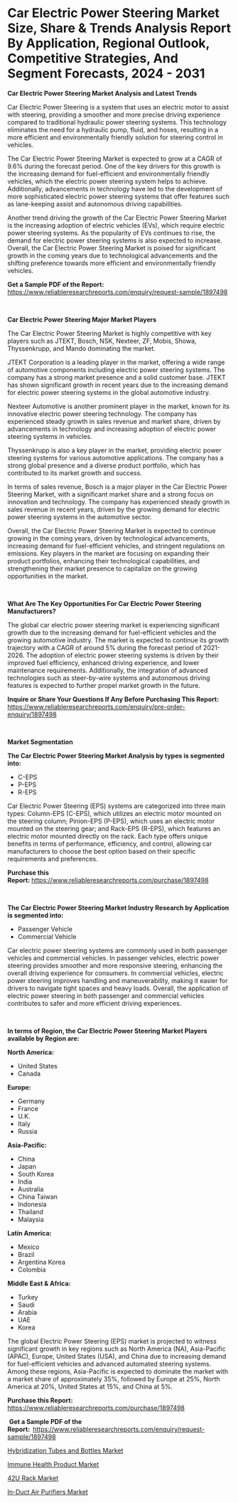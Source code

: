 <p><h1>Car Electric Power Steering Market Size, Share & Trends Analysis Report By Application, Regional Outlook, Competitive Strategies, And Segment Forecasts, 2024 - 2031</h1></p><p><strong>Car Electric Power Steering Market Analysis and Latest Trends</strong></p>
<p><p>Car Electric Power Steering is a system that uses an electric motor to assist with steering, providing a smoother and more precise driving experience compared to traditional hydraulic power steering systems. This technology eliminates the need for a hydraulic pump, fluid, and hoses, resulting in a more efficient and environmentally friendly solution for steering control in vehicles.</p><p>The Car Electric Power Steering Market is expected to grow at a CAGR of 9.6% during the forecast period. One of the key drivers for this growth is the increasing demand for fuel-efficient and environmentally friendly vehicles, which the electric power steering system helps to achieve. Additionally, advancements in technology have led to the development of more sophisticated electric power steering systems that offer features such as lane-keeping assist and autonomous driving capabilities.</p><p>Another trend driving the growth of the Car Electric Power Steering Market is the increasing adoption of electric vehicles (EVs), which require electric power steering systems. As the popularity of EVs continues to rise, the demand for electric power steering systems is also expected to increase. Overall, the Car Electric Power Steering Market is poised for significant growth in the coming years due to technological advancements and the shifting preference towards more efficient and environmentally friendly vehicles.</p></p>
<p><strong>Get a Sample PDF of the Report:&nbsp;</strong> <a href="https://www.reliableresearchreports.com/enquiry/request-sample/1897498">https://www.reliableresearchreports.com/enquiry/request-sample/1897498</a></p>
<p>&nbsp;</p>
<p><strong>Car Electric Power Steering Major Market Players</strong></p>
<p><p>The Car Electric Power Steering Market is highly competitive with key players such as JTEKT, Bosch, NSK, Nexteer, ZF, Mobis, Showa, Thyssenkrupp, and Mando dominating the market. </p><p>JTEKT Corporation is a leading player in the market, offering a wide range of automotive components including electric power steering systems. The company has a strong market presence and a solid customer base. JTEKT has shown significant growth in recent years due to the increasing demand for electric power steering systems in the global automotive industry.</p><p>Nexteer Automotive is another prominent player in the market, known for its innovative electric power steering technology. The company has experienced steady growth in sales revenue and market share, driven by advancements in technology and increasing adoption of electric power steering systems in vehicles.</p><p>Thyssenkrupp is also a key player in the market, providing electric power steering systems for various automotive applications. The company has a strong global presence and a diverse product portfolio, which has contributed to its market growth and success.</p><p>In terms of sales revenue, Bosch is a major player in the Car Electric Power Steering Market, with a significant market share and a strong focus on innovation and technology. The company has experienced steady growth in sales revenue in recent years, driven by the growing demand for electric power steering systems in the automotive sector.</p><p>Overall, the Car Electric Power Steering Market is expected to continue growing in the coming years, driven by technological advancements, increasing demand for fuel-efficient vehicles, and stringent regulations on emissions. Key players in the market are focusing on expanding their product portfolios, enhancing their technological capabilities, and strengthening their market presence to capitalize on the growing opportunities in the market.</p></p>
<p>&nbsp;</p>
<p><strong>What Are The Key Opportunities For Car Electric Power Steering Manufacturers?</strong></p>
<p><p>The global car electric power steering market is experiencing significant growth due to the increasing demand for fuel-efficient vehicles and the growing automotive industry. The market is expected to continue its growth trajectory with a CAGR of around 5% during the forecast period of 2021-2026. The adoption of electric power steering systems is driven by their improved fuel efficiency, enhanced driving experience, and lower maintenance requirements. Additionally, the integration of advanced technologies such as steer-by-wire systems and autonomous driving features is expected to further propel market growth in the future.</p></p>
<p><strong>Inquire or Share Your Questions If Any Before Purchasing This Report:</strong> <a href="https://www.reliableresearchreports.com/enquiry/pre-order-enquiry/1897498">https://www.reliableresearchreports.com/enquiry/pre-order-enquiry/1897498</a></p>
<p>&nbsp;</p>
<p><strong>Market Segmentation</strong></p>
<p><strong>The Car Electric Power Steering Market Analysis by types is segmented into:</strong></p>
<p><ul><li>C-EPS</li><li>P-EPS</li><li>R-EPS</li></ul></p>
<p><p>Car Electric Power Steering (EPS) systems are categorized into three main types: Column-EPS (C-EPS), which utilizes an electric motor mounted on the steering column; Pinion-EPS (P-EPS), which uses an electric motor mounted on the steering gear; and Rack-EPS (R-EPS), which features an electric motor mounted directly on the rack. Each type offers unique benefits in terms of performance, efficiency, and control, allowing car manufacturers to choose the best option based on their specific requirements and preferences.</p></p>
<p><strong>Purchase this Report:&nbsp;</strong><a href="https://www.reliableresearchreports.com/purchase/1897498">https://www.reliableresearchreports.com/purchase/1897498</a></p>
<p>&nbsp;</p>
<p><strong>The Car Electric Power Steering Market Industry Research by Application is segmented into:</strong></p>
<p><ul><li>Passenger Vehicle</li><li>Commercial Vehicle</li></ul></p>
<p><p>Car electric power steering systems are commonly used in both passenger vehicles and commercial vehicles. In passenger vehicles, electric power steering provides smoother and more responsive steering, enhancing the overall driving experience for consumers. In commercial vehicles, electric power steering improves handling and maneuverability, making it easier for drivers to navigate tight spaces and heavy loads. Overall, the application of electric power steering in both passenger and commercial vehicles contributes to safer and more efficient driving experiences.</p></p>
<p>&nbsp;</p>
<p><strong>In terms of Region, the Car Electric Power Steering Market Players available by Region are:</strong></p>
<p>
    <p> <strong> North America: </strong>
        <ul>
            <li>United States</li>
            <li>Canada</li>
        </ul>
        </p> 
    <p> <strong> Europe: </strong>
        <ul>
            <li>Germany</li>
            <li>France</li>
            <li>U.K.</li>
            <li>Italy</li>
            <li>Russia</li>
        </ul>
        </p> 
    <p> <strong> Asia-Pacific: </strong>
        <ul>
            <li>China</li>
            <li>Japan</li>
            <li>South Korea</li>
            <li>India</li>
            <li>Australia</li>
            <li>China Taiwan</li>
            <li>Indonesia</li>
            <li>Thailand</li>
            <li>Malaysia</li>
        </ul>
        </p> 
    <p> <strong> Latin America: </strong>
        <ul>
            <li>Mexico</li>
            <li>Brazil</li>
            <li>Argentina Korea</li>
            <li>Colombia</li>
        </ul>
        </p> 
    <p> <strong> Middle East & Africa: </strong>
        <ul>
            <li>Turkey</li>
            <li>Saudi</li>
            <li>Arabia</li>
            <li>UAE</li>
            <li>Korea</li>
        </ul>
    </p>
    </p>
<p><p>The global Electric Power Steering (EPS) market is projected to witness significant growth in key regions such as North America (NA), Asia-Pacific (APAC), Europe, United States (USA), and China due to increasing demand for fuel-efficient vehicles and advanced automated steering systems. Among these regions, Asia-Pacific is expected to dominate the market with a market share of approximately 35%, followed by Europe at 25%, North America at 20%, United States at 15%, and China at 5%.</p></p>
<p><strong>Purchase this Report: </strong><a href="https://www.reliableresearchreports.com/purchase/1897498">https://www.reliableresearchreports.com/purchase/1897498</a></p>
<p>&nbsp;<strong>Get a Sample PDF of the Report:&nbsp;&nbsp;</strong><a href="https://www.reliableresearchreports.com/enquiry/request-sample/1897498">https://www.reliableresearchreports.com/enquiry/request-sample/1897498</a></p>
<p><strong></strong></p>
<p><p><a href="https://view.publitas.com/reportprime-1/hybridization-tubes-and-bottles-market-size-market-share-and-global-market-analysis-report-2023-2030/">Hybridization Tubes and Bottles Market</a></p><p><a href="https://view.publitas.com/reportprime-1/immune-health-product-market-size-share-trends-analysis-report-by-application-regional-outlook-competitive-strategies-and-segment-forecasts-2023-2030/">Immune Health Product Market</a></p><p><a href="https://iodized-pantydraco-05c.notion.site/Decoding-the-42U-Rack-Market-A-Deep-Dive-into-the-Latest-Market-Trends-Market-Segmentation-and-Co-156fe096b3b748a098b5db593a13b8e6">42U Rack Market</a></p><p><a href="https://view.publitas.com/reportprime-1/in-duct-air-purifiers-market-size-2023-2030-global-industrial-analysis-key-geographical-regions-market-share-top-key-players-product-types-and-forecast-research-report/">In-Duct Air Purifiers Market</a></p></p>